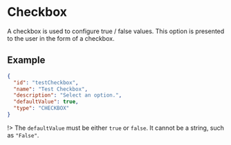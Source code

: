 # Checkbox
A checkbox is used to configure true / false values. This option is presented to the user in the form of a checkbox.

## Example
```json
{
  "id": "testCheckbox",
  "name": "Test Checkbox",
  "description": "Select an option.",
  "defaultValue": true,
  "type": "CHECKBOX"
}
```

!\> The `defaultValue` must be either `true` or `false`. It cannot be a string, such as `"False"`.